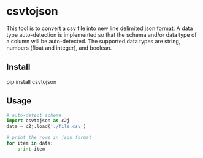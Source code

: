 csvtojson
==========

This tool is to convert a csv file into new line delimited json format.
A data type auto-detection is implemented so that the schema and/or data type of a column will be auto-detected.
The supported data types are string, numbers (float and integer), and boolean.

Install
----------
pip install csvtojson

Usage
----------

```python
# auto-detect schema
import csvtojson as c2j
data = c2j.load('./file.csv')

# print the rows in json format
for item in data:
    print item
```
